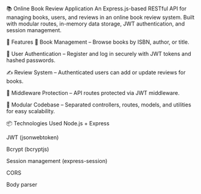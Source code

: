 📚 Online Book Review Application
An Express.js-based RESTful API for managing books, users, and reviews in an online book review system. Built with modular routes, in-memory data storage, JWT authentication, and session management.

🚀 Features
📖 Book Management – Browse books by ISBN, author, or title.

👤 User Authentication – Register and log in securely with JWT tokens and hashed passwords.

✍️ Review System – Authenticated users can add or update reviews for books.

🔐 Middleware Protection – API routes protected via JWT middleware.

🧪 Modular Codebase – Separated controllers, routes, models, and utilities for easy scalability.

📦 Technologies Used
Node.js + Express

JWT (jsonwebtoken)

Bcrypt (bcryptjs)

Session management (express-session)

CORS

Body parser
